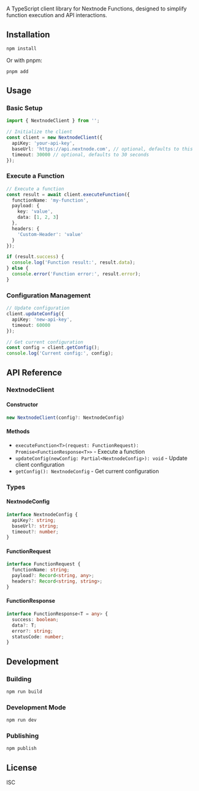 # 

A TypeScript client library for Nextnode Functions, designed to simplify function execution and API interactions.

## Installation

```bash
npm install 
```

Or with pnpm:

```bash
pnpm add 
```

## Usage

### Basic Setup

```typescript
import { NextnodeClient } from '';

// Initialize the client
const client = new NextnodeClient({
  apiKey: 'your-api-key',
  baseUrl: 'https://api.nextnode.com', // optional, defaults to this
  timeout: 30000 // optional, defaults to 30 seconds
});
```

### Execute a Function

```typescript
// Execute a function
const result = await client.executeFunction({
  functionName: 'my-function',
  payload: {
    key: 'value',
    data: [1, 2, 3]
  },
  headers: {
    'Custom-Header': 'value'
  }
});

if (result.success) {
  console.log('Function result:', result.data);
} else {
  console.error('Function error:', result.error);
}
```

### Configuration Management

```typescript
// Update configuration
client.updateConfig({
  apiKey: 'new-api-key',
  timeout: 60000
});

// Get current configuration
const config = client.getConfig();
console.log('Current config:', config);
```

## API Reference

### NextnodeClient

#### Constructor

```typescript
new NextnodeClient(config?: NextnodeConfig)
```

#### Methods

- `executeFunction<T>(request: FunctionRequest): Promise<FunctionResponse<T>>` - Execute a function
- `updateConfig(newConfig: Partial<NextnodeConfig>): void` - Update client configuration
- `getConfig(): NextnodeConfig` - Get current configuration

### Types

#### NextnodeConfig

```typescript
interface NextnodeConfig {
  apiKey?: string;
  baseUrl?: string;
  timeout?: number;
}
```

#### FunctionRequest

```typescript
interface FunctionRequest {
  functionName: string;
  payload?: Record<string, any>;
  headers?: Record<string, string>;
}
```

#### FunctionResponse

```typescript
interface FunctionResponse<T = any> {
  success: boolean;
  data?: T;
  error?: string;
  statusCode: number;
}
```

## Development

### Building

```bash
npm run build
```

### Development Mode

```bash
npm run dev
```

### Publishing

```bash
npm publish
```

## License

ISC
